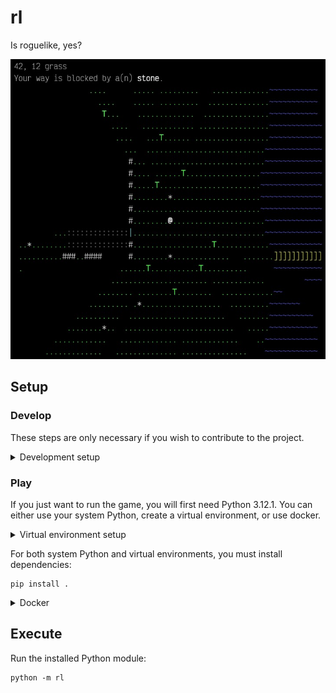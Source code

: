 # rl

Is roguelike, yes?

![Screenshot](https://github.com/haliphax/rl/blob/assets/screenshot.jpg?raw=true)

## Setup

### Develop

These steps are only necessary if you wish to contribute to the project.

<details>
<summary>Development setup</summary>

<br />

Use [`nvm`][] to select the appropriate node version:

```shell
nvm use  # you may need to `nvm install` first
```

Install node-based developer dependencies:

```shell
npm ci
```

Use [`pyenv`][] or your virtual environment manager of choice to create a
virtualenv with Python 3.12.1:

```shell
pyenv install 3.12.1
pyenv virtualenv 3.12 rl
pyenv activate rl
```

Install the project and its dependencies as editable:

```shell
pip install -e .[dev]
```

</details>

### Play

If you just want to run the game, you will first need Python 3.12.1. You can
either use your system Python, create a virtual environment, or use docker.

<details>
<summary>Virtual environment setup</summary>

<br />

If you don't want to use your system Python installation, use [`pyenv`][] or
your virtual environment manager of choice to create a virtualenv with Python
3.12.1:

```shell
pyenv install 3.12.1
pyenv virtualenv 3.12 rl
pyenv activate rl
```

</details>

For both system Python and virtual environments, you must install dependencies:

```shell
pip install .
```

<details>
<summary>Docker</summary>

<br />

To run the application in a docker container, first build the image:

```shell
docker build -t rl:latest .
```

Then run a container using the image rather than using the standard
execution instructions:

```shell
docker run --rm -it rl
```

</details>

## Execute

Run the installed Python module:

```shell
python -m rl
```

[`nvm`]: https://github.com/nvm-sh/nvm/blob/master/README.md#installing-and-updating
[`pyenv`]: https://github.com/pyenv/pyenv/blob/master/README.md#installation
